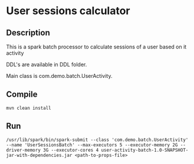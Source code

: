 # User sessions calculator

## Description

This is  a spark batch processor to calculate sessions of a user based on it activity

DDL's are available in DDL folder.

Main class is com.demo.batch.UserActivity. 

## Compile
```
mvn clean install
```

## Run
```
/usr/lib/spark/bin/spark-submit --class 'com.demo.batch.UserActivity' --name 'UserSessionsBatch' --max-executors 5 --executor-memory 2G --driver-memory 3G --executor-cores 4 user-activity-batch-1.0-SNAPSHOT-jar-with-dependencies.jar <path-to-props-file>
